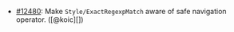 * [#12480](https://github.com/rubocop/rubocop/issues/12480): Make `Style/ExactRegexpMatch` aware of safe navigation operator. ([@koic][])
